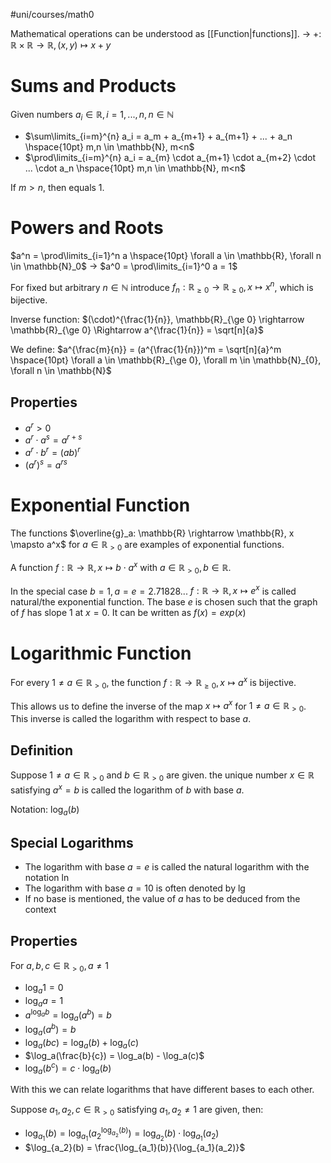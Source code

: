 #uni/courses/math0 

Mathematical operations can be understood as [[Function|functions]].
-> $+$: $\mathbb{R} \times \mathbb{R} \rightarrow \mathbb{R}, (x,y) \mapsto x+y$

# Sums and Products

Given numbers $a_i \in \mathbb{R}, i=1, ..., n, n\in \mathbb{N}$

- $\sum\limits_{i=m}^{n} a_i = a_m + a_{m+1} + a_{m+1} + ... + a_n \hspace{10pt} m,n \in \mathbb{N}, m<n$
- $\prod\limits_{i=m}^{n} a_i = a_{m} \cdot a_{m+1} \cdot a_{m+2} \cdot ... \cdot a_n \hspace{10pt} m,n \in \mathbb{N}, m<n$ 

If $m > n$, then equals 1.

# Powers and Roots

$a^n = \prod\limits_{i=1}^n a \hspace{10pt} \forall a \in \mathbb{R}, \forall n \in \mathbb{N}_0$
-> $a^0 = \prod\limits_{i=1}^0 a = 1$

For fixed but arbitrary $n \in \mathbb{N}$ introduce $f_n: \mathbb{R}_{\ge 0} \rightarrow \mathbb{R}_{\ge 0}, x \mapsto x^n$, which is bijective.

Inverse function: $(\cdot)^{\frac{1}{n}}, \mathbb{R}_{\ge 0} \rightarrow \mathbb{R}_{\ge 0} \Rightarrow a^{\frac{1}{n}} = \sqrt[n]{a}$ 

We define: $a^{\frac{m}{n}} = (a^{\frac{1}{n}})^m = \sqrt[n]{a}^m \hspace{10pt} \forall a \in \mathbb{R}_{\ge 0}, \forall m \in \mathbb{N}_{0}, \forall n \in \mathbb{N}$

## Properties

- $a^r > 0$
- $a^r \cdot a^s = a^{r+s}$
- $a^r \cdot b^r = (ab)^{r}$
- $(a^r)^s = a^{rs}$

# Exponential Function

The functions $\overline{g}_a: \mathbb{R} \rightarrow \mathbb{R}, x \mapsto a^x$ for $a \in \mathbb{R}_{>0}$ are examples of exponential functions.

A function $f: \mathbb{R} \rightarrow \mathbb{R}, x \mapsto b \cdot a^x$ with $a \in \mathbb{R}_{>0}, b \in \mathbb{R}$.

In the special case $b=1, a = e = 2.71828...$ $f: \mathbb{R} \rightarrow \mathbb{R}, x \mapsto e^x$ is called natural/the exponential function.
The base $e$ is chosen such that the graph of $f$ has slope $1$ at $x=0$. It can be written as $f(x) = exp(x)$

# Logarithmic Function

For every $1 \neq a \in \mathbb{R}_{\gt 0}$, the function $f: \mathbb{R} \rightarrow \mathbb{R}_{\ge 0}, x \mapsto a^x$ is bijective.

This allows us to define the inverse of the map $x \mapsto a^x$ for $1 \neq a \in \mathbb{R}_{\gt 0}$. This inverse is called the logarithm with respect to base $a$.

## Definition

Suppose $1 \neq a \in \mathbb{R}_{\gt 0}$ and $b \in \mathbb{R}_{\gt 0}$ are given. the unique number $x \in \mathbb{R}$ satisfying $a^x = b$ is called the logarithm of $b$ with base $a$.

Notation: $\log_a(b)$

## Special Logarithms

- The logarithm with base $a = e$ is called the natural logarithm with the notation $\ln$ 
- The logarithm with base $a = 10$ is often denoted by $\lg$
- If no base is mentioned, the value of $a$ has to be deduced from the context

## Properties

For $a,b,c \in \mathbb{R}_{\gt 0}, a \neq 1$ 
- $\log_a 1 = 0$
- $\log_a a = 1$
- $a^{\log_a b} = \log_a (a^b) = b$
- $\log_a (a^b) = b$
- $\log_a(bc) = \log_a(b) + \log_a(c)$
- $\log_a(\frac{b}{c}) = \log_a(b) - \log_a(c)$
- $\log_a(b^c) = c \cdot \log_a(b)$

With this we can relate logarithms that have different bases to each other.

Suppose $a_1,a_2,c \in \mathbb{R}_{\gt 0}$ satisfying $a_1,a_2 \neq 1$ are given, then:
- $\log_{a_1}(b) = \log_{a_1}(a_2^{\log_{a_2}(b)}) = \log_{a_2}(b) \cdot \log_{a_1}(a_2)$
- $\log_{a_2}(b) = \frac{\log_{a_1}(b)}{\log_{a_1}(a_2)}$